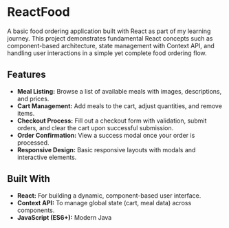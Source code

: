 # ReactFood

A basic food ordering application built with React as part of my learning journey. This project demonstrates fundamental React concepts such as component-based architecture, state management with Context API, and handling user interactions in a simple yet complete food ordering flow.

## Features

- **Meal Listing:** Browse a list of available meals with images, descriptions, and prices.
- **Cart Management:** Add meals to the cart, adjust quantities, and remove items.
- **Checkout Process:** Fill out a checkout form with validation, submit orders, and clear the cart upon successful submission.
- **Order Confirmation:** View a success modal once your order is processed.
- **Responsive Design:** Basic responsive layouts with modals and interactive elements.

## Built With

- **React:** For building a dynamic, component-based user interface.
- **Context API:** To manage global state (cart, meal data) across components.
- **JavaScript (ES6+):** Modern Java
